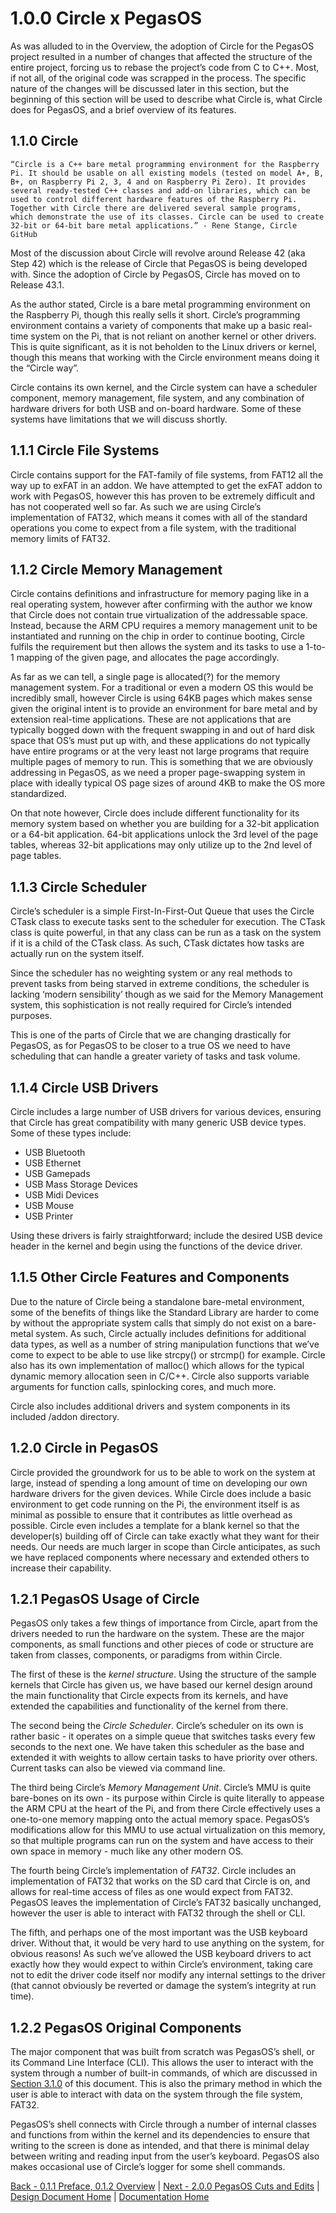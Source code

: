 # 1.0.0 Circle x PegasOS

As was alluded to in the Overview, the adoption of Circle for the PegasOS project resulted in a number of changes that affected the structure of the entire project, forcing us to rebase the project’s code from C to C++. Most, if not all, of the original code was scrapped in the process. The specific nature of the changes will be discussed later in this section, but the beginning of this section will be used to describe what Circle is, what Circle does for PegasOS, and a brief overview of its features.

## 1.1.0 Circle

    “Circle is a C++ bare metal programming environment for the Raspberry Pi. It should be usable on all existing models (tested on model A+, B, B+, on Raspberry Pi 2, 3, 4 and on Raspberry Pi Zero). It provides several ready-tested C++ classes and add-on libraries, which can be used to control different hardware features of the Raspberry Pi. Together with Circle there are delivered several sample programs, which demonstrate the use of its classes. Circle can be used to create 32-bit or 64-bit bare metal applications.” - Rene Stange, Circle GitHub


Most of the discussion about Circle will revolve around Release 42 (aka Step 42) which is the release of Circle that PegasOS is being developed with. Since the adoption of Circle by PegasOS, Circle has moved on to Release 43.1.


As the author stated, Circle is a bare metal programming environment on the Raspberry Pi, though this really sells it short. Circle’s programming environment contains a variety of components that make up a basic real-time system on the Pi, that is not reliant on another kernel or other drivers. This is quite significant, as it is not beholden to the Linux drivers or kernel, though this means that working with the Circle environment means doing it the “Circle way”.


Circle contains its own kernel, and the Circle system can have a scheduler component, memory management, file system, and any combination of hardware drivers for both USB and on-board hardware. Some of these systems have limitations that we will discuss shortly.

## 1.1.1 Circle File Systems

Circle contains support for the FAT-family of file systems, from FAT12 all the way up to exFAT in an addon. We have attempted to get the exFAT addon to work with PegasOS, however this has proven to be extremely difficult and has not cooperated well so far. As such we are using Circle’s implementation of FAT32, which means it comes with all of the standard operations you come to expect from a file system, with the traditional memory limits of FAT32.

## 1.1.2 Circle Memory Management

Circle contains definitions and infrastructure for memory paging like in a real operating system, however after confirming with the author we know that Circle does not contain true virtualization of the addressable space. Instead, because the ARM CPU requires a memory management unit to be instantiated and running on the chip in order to continue booting, Circle fulfils the requirement but then allows the system and its tasks to use a 1-to-1 mapping of the given page, and allocates the page accordingly.


As far as we can tell, a single page is allocated(?) for the memory management system. For a traditional or even a modern OS this would be incredibly small, however Circle is using 64KB pages which makes sense given the original intent is to provide an environment for bare metal and by extension real-time applications. These are not applications that are typically bogged down with the frequent swapping in and out of hard disk space that OS’s must put up with, and these applications do not typically have entire programs or at the very least not large programs that require multiple pages of memory to run. This is something that we are obviously addressing in PegasOS, as we need a proper page-swapping system in place with ideally typical OS page sizes of around 4KB to make the OS more standardized.


On that note however, Circle does include different functionality for its memory system based on whether you are building for a 32-bit application or a 64-bit application. 64-bit applications unlock the 3rd level of the page tables, whereas 32-bit applications may only utilize up to the 2nd level of page tables.

## 1.1.3 Circle Scheduler

Circle’s scheduler is a simple First-In-First-Out Queue that uses the Circle CTask class to execute tasks sent to the scheduler for execution. The CTask class is quite powerful, in that any class can be run as a task on the system if it is a child of the CTask class. As such, CTask dictates how tasks are actually run on the system itself.


Since the scheduler has no weighting system or any real methods to prevent tasks from being starved in extreme conditions, the scheduler is lacking ‘modern sensibility’ though as we said for the Memory Management system, this sophistication is not really required for Circle’s intended purposes.


This is one of the parts of Circle that we are changing drastically for PegasOS, as for PegasOS to be closer to a true OS we need to have scheduling that can handle a greater variety of tasks and task volume.

## 1.1.4 Circle USB Drivers

Circle includes a large number of USB drivers for various devices, ensuring that Circle has great compatibility with many generic USB device types. Some of these types include:


* USB Bluetooth
* USB Ethernet
* USB Gamepads
* USB Mass Storage Devices
* USB Midi Devices
* USB Mouse
* USB Printer


Using these drivers is fairly straightforward; include the desired USB device header in the kernel and begin using the functions of the device driver.

## 1.1.5 Other Circle Features and Components

Due to the nature of Circle being a standalone bare-metal environment, some of the benefits of things like the Standard Library are harder to come by without the appropriate system calls that simply do not exist on a bare-metal system. As such, Circle actually includes definitions for additional data types, as well as a number of string manipulation functions that we’ve come to expect to be able to use like strcpy() or  strcmp() for example. Circle also has its own implementation of malloc() which allows for the typical dynamic memory allocation seen in C/C++. Circle also supports variable arguments for function calls, spinlocking cores, and much more.


Circle also includes additional drivers and system components in its included /addon directory.

## 1.2.0 Circle in PegasOS

Circle provided the groundwork for us to be able to work on the system at large, instead of spending a long amount of time on developing our own hardware drivers for the given devices. While Circle does include a basic environment to get code running on the Pi, the environment itself is as minimal as possible to ensure that it contributes as little overhead as possible. Circle even includes a template for a blank kernel so that the developer(s) building off of Circle can take exactly what they want for their needs. Our needs are much larger in scope than Circle anticipates, as such we have replaced components where necessary and extended others to increase their capability.

## 1.2.1 PegasOS Usage of Circle

PegasOS only takes a few things of importance from Circle, apart from the drivers needed to run the hardware on the system. These are the major components, as small functions and other pieces of code or structure are taken from classes, components, or paradigms from within Circle.


The first of these is the *kernel structure*. Using the structure of the sample kernels that Circle has given us, we have based our kernel design around the main functionality that Circle expects from its kernels, and have extended the capabilities and functionality of the kernel from there.


The second being the *Circle Scheduler*. Circle’s scheduler on its own is rather basic - it operates on a simple queue that switches tasks every few seconds to the next one. We have taken this scheduler as the base and extended it with weights to allow certain tasks to have priority over others. Current tasks can also be viewed via command line.


The third being Circle’s *Memory Management Unit*. Circle’s MMU is quite bare-bones on its own - its purpose within Circle is quite literally to appease the ARM CPU at the heart of the Pi, and from there Circle effectively uses a one-to-one memory mapping onto the actual memory space. PegasOS’s modifications allow for this MMU to use actual virtualization on this memory, so that multiple programs can run on the system and have access to their own space in memory - much like any other modern OS.


The fourth being Circle’s implementation of *FAT32*. Circle includes an implementation of FAT32 that works on the SD card that Circle is on, and allows for real-time access of files as one would expect from FAT32. PegasOS leaves the implementation of Circle’s FAT32 basically unchanged, however the user is able to interact with FAT32 through the shell or CLI.


The fifth, and perhaps one of the most important was the USB keyboard driver. Without that, it would be very hard to use anything on the system, for obvious reasons! As such we’ve allowed the USB keyboard drivers to act exactly how they would expect to within Circle’s environment, taking care not to edit the driver code itself nor modify any internal settings to the driver (that cannot obviously be reverted or damage the system’s integrity at run time).

## 1.2.2 PegasOS Original Components

The major component that was built from scratch was PegasOS’s shell, or its Command Line Interface (CLI). This allows the user to interact with the system through a number of built-in commands, of which are discussed in [Section 3.1.0](3_PEGASOS_FIRST_RELEASE.md) of this document. This is also the primary method in which the user is able to interact with data on the system through the file system, FAT32.


PegasOS’s shell connects with Circle through a number of internal classes and functions from within the kernel and its dependencies to ensure that writing to the screen is done as intended, and that there is minimal delay between writing and reading input from the user’s keyboard. PegasOS also makes occasional use of Circle’s logger for some shell commands.

[Back - 0.1.1 Preface, 0.1.2 Overview](0_PREFACE_OVERVIEW.md) | [Next - 2.0.0 PegasOS Cuts and Edits](2_PEGASOS_CUTS_EDITS.md) | 
[Design Document Home](ADD_DESIGN_DOCUMENT.md) | [Documentation Home](../README.md)